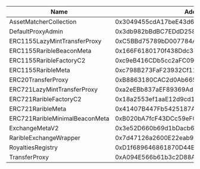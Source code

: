  Name | Address | Url 
 --- | --- | ---
 AssetMatcherCollection | 0x3049455cdA17beE43d61090Ec344624aeda72Ed6 | https://amoy.polygonscan.com/address/0x3049455cdA17beE43d61090Ec344624aeda72Ed6 
 DefaultProxyAdmin | 0x3db982bBdBC7EDdD258B10Ed7AAE65C82Fdcc73c | https://amoy.polygonscan.com/address/0x3db982bBdBC7EDdD258B10Ed7AAE65C82Fdcc73c 
 ERC1155LazyMintTransferProxy | 0xC5BBd75789bD007784A0046094d19aCeA1A79eB1 | https://amoy.polygonscan.com/address/0xC5BBd75789bD007784A0046094d19aCeA1A79eB1 
 ERC1155RaribleBeaconMeta | 0x166F6180170f438Ddc38050a2B708d38c0890956 | https://amoy.polygonscan.com/address/0x166F6180170f438Ddc38050a2B708d38c0890956 
 ERC1155RaribleFactoryC2 | 0xc9eB416CDb5cc2aFC09bb75393AEc6dBA4E5C84a | https://amoy.polygonscan.com/address/0xc9eB416CDb5cc2aFC09bb75393AEc6dBA4E5C84a 
 ERC1155RaribleMeta | 0xc798B273FaF23932Cf11177402C10C9b44D30Da2 | https://amoy.polygonscan.com/address/0xc798B273FaF23932Cf11177402C10C9b44D30Da2 
 ERC20TransferProxy | 0xB8863180CAC2d0Ab665e5968C0De25298A1D8CEe | https://amoy.polygonscan.com/address/0xB8863180CAC2d0Ab665e5968C0De25298A1D8CEe 
 ERC721LazyMintTransferProxy | 0xa2eEBb837aEF89369Ad117568d75348e6174520e | https://amoy.polygonscan.com/address/0xa2eEBb837aEF89369Ad117568d75348e6174520e 
 ERC721RaribleFactoryC2 | 0x18a2553ef1aaE12d9cd158821319e26A62feE90E | https://amoy.polygonscan.com/address/0x18a2553ef1aaE12d9cd158821319e26A62feE90E 
 ERC721RaribleMeta | 0x41407B447Fb5425187A9BCA3a062644EF2410F8D | https://amoy.polygonscan.com/address/0x41407B447Fb5425187A9BCA3a062644EF2410F8D 
 ERC721RaribleMinimalBeaconMeta | 0xB020bA7fcF43DCc59eF0103624BD6FADE66d105E | https://amoy.polygonscan.com/address/0xB020bA7fcF43DCc59eF0103624BD6FADE66d105E 
 ExchangeMetaV2 | 0x3e52D660b69d1bDacb6C513cE085D924F5Cb9c77 | https://amoy.polygonscan.com/address/0x3e52D660b69d1bDacb6C513cE085D924F5Cb9c77 
 RaribleExchangeWrapper | 0x7d47126a2600E22eab9eD6CF0e515678727779A6 | https://amoy.polygonscan.com/address/0x7d47126a2600E22eab9eD6CF0e515678727779A6 
 RoyaltiesRegistry | 0xD1f689646861870D44B33dBBb413Fa7D06A2B52f | https://amoy.polygonscan.com/address/0xD1f689646861870D44B33dBBb413Fa7D06A2B52f 
 TransferProxy | 0xA094E566b61b3c2D88ACf7Cc15e3Dd0FA83F32af | https://amoy.polygonscan.com/address/0xA094E566b61b3c2D88ACf7Cc15e3Dd0FA83F32af 
